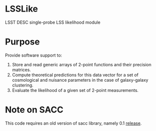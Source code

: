 # LSSLike
LSST DESC single-probe LSS likelihood module

# Purpose
Provide software support to:

1. Store and read generic arrays of 2-point functions and their precision matrices.
2. Compute theoretical predictions for this data vector for a set of cosmological and nuisance parameters in the case of galaxy-galaxy clustering.
3. Evaluate the likelihood of a given set of 2-point measurements.

# Note on SACC

This code requires an old version of sacc library, namely 0.1 [release](https://github.com/LSSTDESC/sacc/releases).

